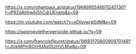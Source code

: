 https://x.com/rohanpaul_ai/status/1968995546611245130?t=iP92dAhhwAj5hCdrUEnetg&s=09

https://m.youtube.com/watch?v=eDloywrp0dM&s=09

https://isopropyletherperoxide.github.io/?s=09

https://x.com/francoisfleuret/status/1969317060090970149?t=JlokMPmROrHUAs05zHVLMw&s=09